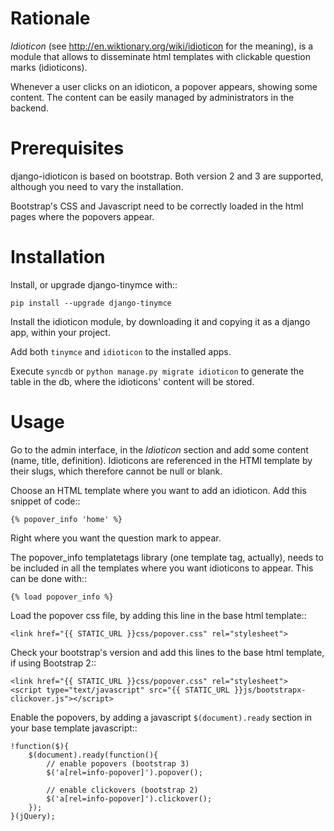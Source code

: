 Rationale
=========
*Idioticon* (see http://en.wiktionary.org/wiki/idioticon for the meaning),
is a module that allows to disseminate html templates with clickable question marks (idioticons).

Whenever a user clicks on an idioticon, a popover appears, showing some content.
The content can be easily managed by administrators in the backend.

Prerequisites
=============
django-idioticon is based on bootstrap. Both version 2 and 3 are supported,
although you need to vary the installation.

Bootstrap's CSS and Javascript need to be correctly loaded in the html pages
where the popovers appear.

Installation
============
Install, or upgrade django-tinymce with::

    pip install --upgrade django-tinymce

Install the idioticon module, by downloading it and copying it as a django app, within your project.

Add both ``tinymce`` and ``idioticon`` to the installed apps.

Execute ``syncdb`` or ``python manage.py migrate idioticon`` to generate the table in the db,
where the idioticons' content will be stored.


Usage
=====
Go to the admin interface, in the *Idioticon* section and add some content (name, title, definition).
Idioticons are referenced in the HTMl template by their slugs, which therefore cannot be null or blank.

Choose an HTML template where you want to add an idioticon.
Add this snippet of code::

    {% popover_info 'home' %}

Right where you want the question mark to appear.

The popover_info templatetags library (one template tag, actually), needs to be included
in all the templates where you want idioticons to appear. This can be done with::

    {% load popover_info %}


Load the popover css file, by adding this line in the base html template::

    <link href="{{ STATIC_URL }}css/popover.css" rel="stylesheet">

Check your bootstrap's version and add this lines to the base html template, if using Bootstrap 2::

    <link href="{{ STATIC_URL }}css/popover.css" rel="stylesheet">
    <script type="text/javascript" src="{{ STATIC_URL }}js/bootstrapx-clickover.js"></script>


Enable the popovers, by adding a javascript ``$(document).ready`` section
in your base template javascript::

    !function($){
        $(document).ready(function(){
            // enable popovers (bootstrap 3)
            $('a[rel=info-popover]').popover();

            // enable clickovers (bootstrap 2)
            $('a[rel=info-popover]').clickover();
        });
    }(jQuery);


